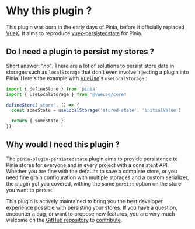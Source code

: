# Why this plugin ?  

This plugin was born in the early days of Pinia, before it officially replaced [VueX](https://vuex.vuejs.org/). It aims to reproduce [vuex-persistedstate](https://github.com/robinvdvleuten/vuex-persistedstate) for Pinia. 

## Do I need a plugin to persist my stores ?

Short answer: "_no_". There are a lot of solutions to persist store data in storages such as `localStorage` that don't even involve injecting a plugin into Pinia. Here's the example with [VueUse](https://vueuse.org/)'s `useLocalStorage` :

```ts
import { defineStore } from 'pinia'
import { useLocalStorage } from '@vueuse/core'

defineStore('store', () => {
  const someState = useLocalStorage('stored-state', 'initialValue')

  return { someState }
})
```

## Why would I need this plugin ?

The `pinia-plugin-persistedstate` plugin aims to provide persistence to Pinia stores for everyone and in every project with a consistent API. Whether you are fine with the defaults to save a complete store, or you need fine grain configuration with multiple storages and a custom serializer, the plugin got you covered, withing the same `persist` option on the store you want to persist.

This plugin is actively maintained to bring you the best developer experience possible with persisting your stores. If you have a question, encounter a bug, or want to propose new features, you are very much welcome on the [GitHub repository](https://github.com/prazdevs/pinia-plugin-persistedstate) to [contribute](https://github.com/prazdevs/pinia-plugin-persistedstate/blob/main/CONTRIBUTING.md).
